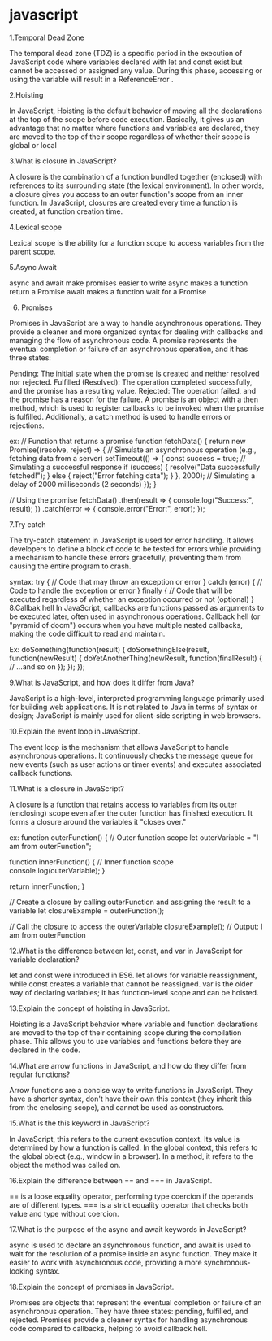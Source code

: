 # javascript

1.Temporal Dead Zone

The temporal dead zone (TDZ) is a specific period in the execution of JavaScript code where variables declared with let and const exist but cannot be accessed or assigned any value. During this phase, accessing or using the variable will result in a ReferenceError .

2.Hoisting

In JavaScript, Hoisting is the default behavior of moving all the declarations at the top of the scope before code execution. Basically, it gives us an advantage that no matter where functions and variables are declared, they are moved to the top of their scope regardless of whether their scope is global or local

3.What is closure in JavaScript? 

A closure is the combination of a function bundled together (enclosed) with references to its surrounding state (the lexical environment). In other words, a closure gives you access to an outer function's scope from an inner function. In JavaScript, closures are created every time a function is created, at function creation time.

4.Lexical scope 

Lexical scope is the ability for a function scope to access variables from the parent scope.

5.Async Await

async and await make promises easier to write
async makes a function return a Promise
await makes a function wait for a Promise

6. Promises

Promises in JavaScript are a way to handle asynchronous operations. They provide a cleaner and more organized syntax for dealing with callbacks and managing the flow of asynchronous code. A promise represents the eventual completion or failure of an asynchronous operation, and it has three states:

Pending: The initial state when the promise is created and neither resolved nor rejected.
Fulfilled (Resolved): The operation completed successfully, and the promise has a resulting value.
Rejected: The operation failed, and the promise has a reason for the failure.
A promise is an object with a then method, which is used to register callbacks to be invoked when the promise is fulfilled. Additionally, a catch method is used to handle errors or rejections.

ex:
// Function that returns a promise
function fetchData() {
  return new Promise((resolve, reject) => {
    // Simulate an asynchronous operation (e.g., fetching data from a server)
    setTimeout(() => {
      const success = true; // Simulating a successful response
      if (success) {
        resolve("Data successfully fetched!");
      } else {
        reject("Error fetching data");
      }
    }, 2000); // Simulating a delay of 2000 milliseconds (2 seconds)
  });
}

// Using the promise
fetchData()
  .then(result => {
    console.log("Success:", result);
  })
  .catch(error => {
    console.error("Error:", error);
  });

7.Try catch

The try-catch statement in JavaScript is used for error handling. It allows developers to define a block of code to be tested for errors while providing a mechanism to handle these errors gracefully, preventing them from causing the entire program to crash.

syntax:
try {
  // Code that may throw an exception or error
} catch (error) {
  // Code to handle the exception or error
} finally {
  // Code that will be executed regardless of whether an exception occurred or not (optional)
}
8.Callbak hell
In JavaScript, callbacks are functions passed as arguments to be executed later, often used in asynchronous operations.
Callback hell (or "pyramid of doom") occurs when you have multiple nested callbacks, making the code difficult to read and maintain.

Ex:
doSomething(function(result) {
  doSomethingElse(result, function(newResult) {
    doYetAnotherThing(newResult, function(finalResult) {
      // ...and so on
    });
  });
});

9.What is JavaScript, and how does it differ from Java?

JavaScript is a high-level, interpreted programming language primarily used for building web applications. It is not related to Java in terms of syntax or design; JavaScript is mainly used for client-side scripting in web browsers.

10.Explain the event loop in JavaScript.

The event loop is the mechanism that allows JavaScript to handle asynchronous operations. It continuously checks the message queue for new events (such as user actions or timer events) and executes associated callback functions.

11.What is a closure in JavaScript?

A closure is a function that retains access to variables from its outer (enclosing) scope even after the outer function has finished execution. It forms a closure around the variables it "closes over."

ex: 
function outerFunction() {
  // Outer function scope
  let outerVariable = "I am from outerFunction";

  function innerFunction() {
    // Inner function scope
    console.log(outerVariable);
  }

  return innerFunction;
}

// Create a closure by calling outerFunction and assigning the result to a variable
let closureExample = outerFunction();

// Call the closure to access the outerVariable
closureExample(); // Output: I am from outerFunction


12.What is the difference between let, const, and var in JavaScript for variable declaration?

let and const were introduced in ES6. let allows for variable reassignment, while const creates a variable that cannot be reassigned. var is the older way of declaring variables; it has function-level scope and can be hoisted.

13.Explain the concept of hoisting in JavaScript.

Hoisting is a JavaScript behavior where variable and function declarations are moved to the top of their containing scope during the compilation phase. This allows you to use variables and functions before they are declared in the code.

14.What are arrow functions in JavaScript, and how do they differ from regular functions?

Arrow functions are a concise way to write functions in JavaScript. They have a shorter syntax, don't have their own this context (they inherit this from the enclosing scope), and cannot be used as constructors.


15.What is the this keyword in JavaScript?

 In JavaScript, this refers to the current execution context. Its value is determined by how a function is called. In the global context, this refers to the global object (e.g., window in a browser). In a method, it refers to the object the method was called on.

16.Explain the difference between == and === in JavaScript.

== is a loose equality operator, performing type coercion if the operands are of different types. === is a strict equality operator that checks both value and type without coercion.

17.What is the purpose of the async and await keywords in JavaScript?

async is used to declare an asynchronous function, and await is used to wait for the resolution of a promise inside an async function. They make it easier to work with asynchronous code, providing a more synchronous-looking syntax.

18.Explain the concept of promises in JavaScript.

Promises are objects that represent the eventual completion or failure of an asynchronous operation. They have three states: pending, fulfilled, and rejected. Promises provide a cleaner syntax for handling asynchronous code compared to callbacks, helping to avoid callback hell.



